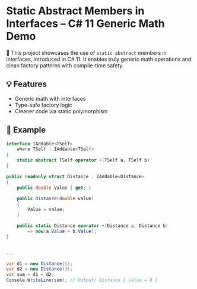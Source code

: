 # Static Abstract Members in Interfaces – C# 11 Generic Math Demo

🚀 This project showcases the use of `static abstract` members in interfaces, introduced in C# 11. It enables truly generic math operations and clean factory patterns with compile-time safety.

## 💡 Features

- Generic math with interfaces
- Type-safe factory logic
- Cleaner code via static polymorphism

## 📄 Example

```csharp
interface IAddable<TSelf>
    where TSelf : IAddable<TSelf>
{
    static abstract TSelf operator +(TSelf a, TSelf b);
}

public readonly struct Distance : IAddable<Distance>
{
    public double Value { get; }

    public Distance(double value)
    {
        Value = value;
    }

    public static Distance operator +(Distance a, Distance b)
        => new(a.Value + b.Value);
}


...

var d1 = new Distance(5);
var d2 = new Distance(3);
var sum = d1 + d2;
Console.WriteLine(sum); // Output: Distance { value = 8 }
